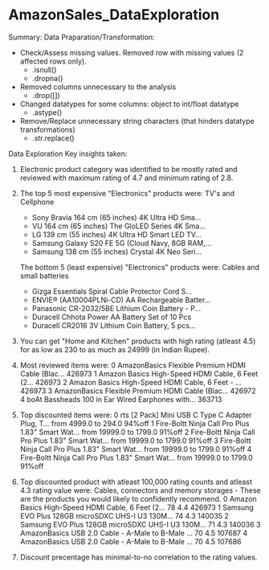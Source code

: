 # AmazonSales_DataExploration


Summary:
Data Praparation/Transformation:
- Check/Assess missing values. Removed row with missing values (2 affected rows only).
	- .isnull()
	- .dropna()
- Removed columns unnecessary to the analysis
	- .drop([])
- Changed datatypes for some columns: object to int/float datatype
	- .astype()
- Remove/Replace unnecessary string characters (that hinders datatype transformations)
	- .str.replace()

Data Exploration
Key insights taken:
1. Electronic product category was identified to be mostly rated and reviewed with maximum rating of 4.7 and minimum rating of 2.8.

2. The top 5 most expensive "Electronics" products were: TV's and Cellphone
	- Sony Bravia 164 cm (65 inches) 4K Ultra HD Sma...
	- VU 164 cm (65 inches) The GloLED Series 4K Sma...
	- LG 139 cm (55 inches) 4K Ultra HD Smart LED TV...
	- Samsung Galaxy S20 FE 5G (Cloud Navy, 8GB RAM,...
	- Samsung 138 cm (55 inches) Crystal 4K Neo Seri...
   
   
   The bottom 5 (least expensive) "Electronics" products were: Cables and small batteries
	- Gizga Essentials Spiral Cable Protector Cord S...
	- ENVIE® (AA10004PLNi-CD) AA Rechargeable Batter...
	- Panasonic CR-2032/5BE Lithium Coin Battery - P...
	- Duracell Chhota Power AA Battery Set of 10 Pcs
	- Duracell CR2016 3V Lithium Coin Battery, 5 pcs...

3. You can get "Home and Kitchen" products with high rating (atleast 4.5) for as low as 230 to as much as 24999 (in Indian Rupee).

4. Most reviewed items were:
	0	AmazonBasics Flexible Premium HDMI Cable (Blac...	426973
	1	Amazon Basics High-Speed HDMI Cable, 6 Feet (2...	426973
	2	Amazon Basics High-Speed HDMI Cable, 6 Feet - ...	426973
	3	AmazonBasics Flexible Premium HDMI Cable (Blac...	426972
	4	boAt Bassheads 100 in Ear Wired Earphones with...	363713

5. Top discounted items were:
	0	rts [2 Pack] Mini USB C Type C Adapter Plug, T...	from 4999.0		to 294.0	94%off
	1	Fire-Boltt Ninja Call Pro Plus 1.83" Smart Wat...	from 19999.0	to 1799.0	91%off
	2	Fire-Boltt Ninja Call Pro Plus 1.83" Smart Wat...	from 19999.0	to 1799.0	91%off
	3	Fire-Boltt Ninja Call Pro Plus 1.83" Smart Wat...	from 19999.0	to 1799.0	91%off
	4	Fire-Boltt Ninja Call Pro Plus 1.83" Smart Wat...	from 19999.0	to 1799.0	91%off

6. Top discounted product with atleast 100,000 rating counts and atleast 4.3 rating value were: Cables, connectors and memory storages - These are the products you would likely to confidently recommend.
0	Amazon Basics High-Speed HDMI Cable, 6 Feet (2...	78	4.4	426973
1	Samsung EVO Plus 128GB microSDXC UHS-I U3 130M...	74	4.3	140035
2	Samsung EVO Plus 128GB microSDXC UHS-I U3 130M...	71	4.3	140036
3	AmazonBasics USB 2.0 Cable - A-Male to B-Male ...	70	4.5	107687
4	AmazonBasics USB 2.0 Cable - A-Male to B-Male ...	70	4.5	107686

7. Discount precentage has minimal-to-no correlation to the rating values.
